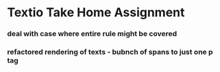 # Textio Take Home Assignment 

### deal with case where entire rule might be covered


### refactored rendering of texts - bubnch of spans to just one p tag